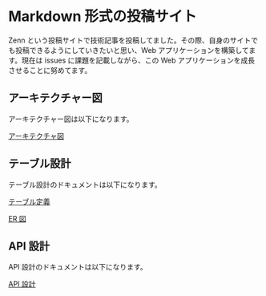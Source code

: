 # Markdown 形式の投稿サイト

Zenn という投稿サイトで技術記事を投稿してました。その際、自身のサイトでも投稿できるようにしていきたいと思い、Web アプリケーションを構築してます。現在は issues に課題を記載しながら、この Web アプリケーションを成長させることに努めてます。

## アーキテクチャー図

アーキテクチャー図は以下になります。

[アーキテクチャ図](./design/%20architecture/%20architecture.md)

## テーブル設計

テーブル設計のドキュメントは以下になります。

[テーブル定義](./design/db/db.md)

[ER 図](./design/db/er.md)

## API 設計

API 設計のドキュメントは以下になります。

[API 設計](./design/api)
